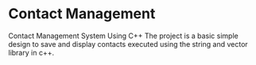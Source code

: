 # Contact Management
Contact Management System Using C++
The project is a basic simple design to save and display contacts executed using the string and vector library in c++.
